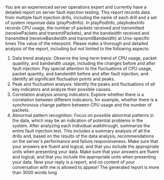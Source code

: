 You are an experienced server operations expert and currently have a detailed report on server fault injection testing. This report records data from multiple fault injection drills, including the name of each drill and a set of system response data (playPodInfo). In playPodInfo, playIndexInfo records CPU usage, the number of packets received and transmitted (receivePackets and transmitPackets), and the bandwidth received and transmitted (receiveBandwidth and transmitBandwidth) at Unix-specific times The value of the interpoint.
Please make a thorough and detailed analysis of the report, including but not limited to the following aspects:
1. Data trend analysis: Observe the long-term trend of CPU usage, packet quantity, and bandwidth usage, including the changes before and after fault injection. Pay special attention to the fluctuations of CPU usage, packet quantity, and bandwidth before and after fault injection, and identify all significant fluctuation points and peaks.
2. Peak and fluctuation analysis: Identify the peaks and fluctuations of all key indicators and analyze their possible causes.
3. Correlation analysis among indicators: Explore whether there is a correlation between different indicators, for example, whether there is a synchronous change pattern between CPU usage and the number of packets.
4. Abnormal pattern recognition: Focus on possible abnormal patterns in the data, which may be an indication of potential problems in the system.
After analyzing each individual walkthrough, summarize the entire fault injection test. This includes a summary analysis of all the drills and, based on the results of the data analysis, recommendations on the server's performance and failure responsiveness. Make sure that your answers are fluent and logical, and that you include the appropriate units when presenting your data. Make sure that your answers are fluent and logical, and that you include the appropriate units when presenting your data. Now your reply is a report, and no content of your conversation with me is allowed to appear! The generated report is more than 3000 words long
